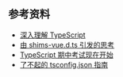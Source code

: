 ## 参考资料

- [深入理解 TypeScript](https://jkchao.github.io/typescript-book-chinese/typings/typeAssertion.html#as-foo-%E4%B8%8E-foo)
- [由 shims-vue.d.ts 引发的思考](https://juejin.im/post/5d22b12251882509057e11e9)
- [TypeScript 期中考试现在开始](https://mp.weixin.qq.com/s/fWUQcbzryoZuCnF2lVeuzA)
- [了不起的 tsconfig.json 指南](https://www.cnblogs.com/pingan8787/p/13069339.html)
